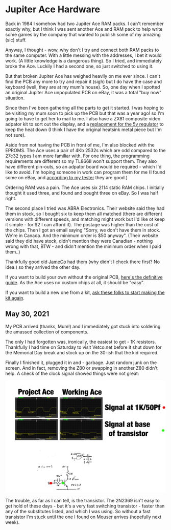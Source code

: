 # Jupiter Ace Hardware

Back in 1984 I somehow had two Jupiter Ace RAM packs. I can't remember exactly why, but I think I was sent another Ace and RAM pack to help write some games by the company that wanted to publish some of my amazing (sic) stuff.

Anyway, I thought - wow, why don't I try and connect both RAM packs to the same computer. With a little messing with the addresses, I bet it would work. (A little knowledge is a dangerous thing). So I tried, and immediately broke the Ace. Luckily I had a second one, so just switched to using it.

But that broken Jupiter Ace has weighed heavily on me ever since. I can't find the PCB any more to try and repair it (sigh) but I do have the case and keyboard (well, they are at my mum's house). So, one day when I spotted an original Jupiter Ace unpopulated PCB on eBay, it was a total "buy now" situation. 

Since then I've been gathering all the parts to get it started. I was hoping to be visiting my mum soon to pick up the PCB but that was a year ago! so I'm going to have to get her to mail to me. I also have a ZX81 composite video adpator kit to sort out the display, and a [replacement for the 5v regulator](https://www.tindie.com/products/ddebeer/5v-1a-switch-mode-voltage-regulator/) to keep the heat down (I think I have the original heatsink metal piece but I'm not sure).

Aside from not having the PCB in front of me, I'm also blocked with the EPROMS. The Ace uses a pair of 4Kb 2532s which are odd compared to the 27c32 types I am more familiar with. For one thing, the programming requirements are different so my TL866II won't support them. They also have different pin-outs, so an adpator board would be required - which I'd like to avoid. I'm hoping someone in work can program them for me (I found some on eBay, and [according to my tester](https://store.backbit.io/product/chip-tester/) they are good.)

Ordering RAM was a pain. The Ace uses six 2114 static RAM chips. I initially thought it used three, and found and bought three on eBay. So I was half right.

The second place I tried was ABRA Electronics. Their website said they had them in stock, so I bought six to keep them all matched (there are different versions with different speeds, and matching might work but I'd like ot keep it simple - for $2 I can afford it). The postage was higher than the cost of the chips. Then I got an email saying "Sorry, we don't have them in stock. We're in Canada. And the minimum order is $50 anyway". (Their website said they did have stock, didn't mention they were Canadian - nothing wrong with that, BTW - and didn't mention the minimum order when I paid them..)

Thankfully good old [JameCo](https://www.jameco.com) had them (why didn't I check there first? No idea.) so they arrived the other day.

If you want to build your own without the original PCB, [here's the definitive guide](http://jupiter-ace.co.uk/hardware_diy_ace.html). As the Ace uses no custom chips at all, it should be "easy". 

If you want to build a new one from a kit, [ask these folks to start making the kit again](https://www.thefuturewas8bit.com/minstrel4th.html).

## May 30, 2021

My PCB arrived (thanks, Mum!) and I immediately got stuck into soldering the amassed collection of components. 

The only I had forgotten was, ironically, the easiest to get - 1K resistors. Thankfully I had time on Saturday to visit Vetco.net before it shut down for the Memorial Day break and stock up on the 30-ish that the kid required.

Finally I finished it, plugged it in and - garbage. Just random junk on the screen. And in fact, removing the Z80 or swapping in another Z80 didn't help. A check of the clock signal showed things were not great:

![](../images/ace-clock.png)

The trouble, as far as I can tell, is the transistor. The 2N2369 isn't easy to get hold of these days - but it's a very fast switching transistor - faster than any of the substitutes listed, and which I was using. So without a fast transistor I'm stuck until the one I found on Mouser arrives (hopefully next week).
